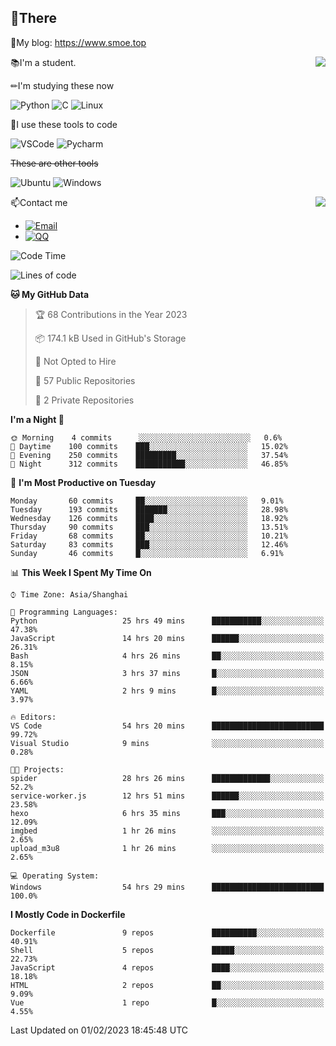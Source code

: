
## 👏There

📰My blog: https://www.smoe.top

<img align="right" src="https://github-readme-stats.vercel.app/api/top-langs/?username=AkashiCoin"/>


📚I'm a student.

✏I'm studying these now

![Python](https://img.shields.io/badge/-Python-blue?style=flat-square&logo=Python&logoColor=fff)
![C](https://img.shields.io/badge/-C-585858?style=flat-square&logo=C&logoColor=fff)
![Linux](https://img.shields.io/badge/-Linux-black?style=flat-square&logo=Linux&logoColor=fff)

🔨I use these tools to code

![VSCode](https://img.shields.io/badge/-VSCode-blue?style=flat-square&logo=visualstudiocode&logoColor=fff)
![Pycharm](https://img.shields.io/badge/-Pycharm-green?style=flat-square&logo=pycharm&logoColor=fff)

 ~~These are other tools~~

![Ubuntu](https://img.shields.io/badge/-Ubuntu-orange?style=flat-square&logo=Ubuntu&logoColor=fff)
![Windows](https://img.shields.io/badge/-Windows-blue?style=flat-square&logo=Windows&logoColor=fff)

<img align="right" src="https://github-readme-stats.vercel.app/api?username=AkashiCoin" />


📫Contact me

* [![Email](https://img.shields.io/badge/Email-l1040186796@gmail.com-1?style=social&logoColor=fff)](mailto:l1040186796@gmail.com)
* [![QQ](https://img.shields.io/badge/QQ-1040186796-1?style=social&logoColor=fff)](tencent://AddContact/?fromId=45&fromSubId=1&subcmd=all&uin=1040186796&website=www.oicqzone.com)

<!--START_SECTION:waka-->
![Code Time](http://img.shields.io/badge/Code%20Time-525%20hrs%2026%20mins-blue)

![Lines of code](https://img.shields.io/badge/From%20Hello%20World%20I%27ve%20Written-105%20Thousand%20lines%20of%20code-blue)

**🐱 My GitHub Data** 

> 🏆 68 Contributions in the Year 2023
 > 
> 📦 174.1 kB Used in GitHub's Storage 
 > 
> 🚫 Not Opted to Hire
 > 
> 📜 57 Public Repositories 
 > 
> 🔑 2 Private Repositories  
 > 
**I'm a Night 🦉** 

```text
🌞 Morning    4 commits      ░░░░░░░░░░░░░░░░░░░░░░░░░   0.6% 
🌆 Daytime    100 commits    ███░░░░░░░░░░░░░░░░░░░░░░   15.02% 
🌃 Evening    250 commits    █████████░░░░░░░░░░░░░░░░   37.54% 
🌙 Night      312 commits    ███████████░░░░░░░░░░░░░░   46.85%

```
📅 **I'm Most Productive on Tuesday** 

```text
Monday       60 commits     ██░░░░░░░░░░░░░░░░░░░░░░░   9.01% 
Tuesday      193 commits    ███████░░░░░░░░░░░░░░░░░░   28.98% 
Wednesday    126 commits    ████░░░░░░░░░░░░░░░░░░░░░   18.92% 
Thursday     90 commits     ███░░░░░░░░░░░░░░░░░░░░░░   13.51% 
Friday       68 commits     ██░░░░░░░░░░░░░░░░░░░░░░░   10.21% 
Saturday     83 commits     ███░░░░░░░░░░░░░░░░░░░░░░   12.46% 
Sunday       46 commits     █░░░░░░░░░░░░░░░░░░░░░░░░   6.91%

```


📊 **This Week I Spent My Time On** 

```text
⌚︎ Time Zone: Asia/Shanghai

💬 Programming Languages: 
Python                   25 hrs 49 mins      ███████████░░░░░░░░░░░░░░   47.38% 
JavaScript               14 hrs 20 mins      ██████░░░░░░░░░░░░░░░░░░░   26.31% 
Bash                     4 hrs 26 mins       ██░░░░░░░░░░░░░░░░░░░░░░░   8.15% 
JSON                     3 hrs 37 mins       █░░░░░░░░░░░░░░░░░░░░░░░░   6.66% 
YAML                     2 hrs 9 mins        █░░░░░░░░░░░░░░░░░░░░░░░░   3.97%

🔥 Editors: 
VS Code                  54 hrs 20 mins      █████████████████████████   99.72% 
Visual Studio            9 mins              ░░░░░░░░░░░░░░░░░░░░░░░░░   0.28%

🐱‍💻 Projects: 
spider                   28 hrs 26 mins      █████████████░░░░░░░░░░░░   52.2% 
service-worker.js        12 hrs 51 mins      ██████░░░░░░░░░░░░░░░░░░░   23.58% 
hexo                     6 hrs 35 mins       ███░░░░░░░░░░░░░░░░░░░░░░   12.09% 
imgbed                   1 hr 26 mins        ░░░░░░░░░░░░░░░░░░░░░░░░░   2.65% 
upload_m3u8              1 hr 26 mins        ░░░░░░░░░░░░░░░░░░░░░░░░░   2.65%

💻 Operating System: 
Windows                  54 hrs 29 mins      █████████████████████████   100.0%

```

**I Mostly Code in Dockerfile** 

```text
Dockerfile               9 repos             ██████████░░░░░░░░░░░░░░░   40.91% 
Shell                    5 repos             █████░░░░░░░░░░░░░░░░░░░░   22.73% 
JavaScript               4 repos             ████░░░░░░░░░░░░░░░░░░░░░   18.18% 
HTML                     2 repos             ██░░░░░░░░░░░░░░░░░░░░░░░   9.09% 
Vue                      1 repo              █░░░░░░░░░░░░░░░░░░░░░░░░   4.55%

```



 Last Updated on 01/02/2023 18:45:48 UTC
<!--END_SECTION:waka-->

